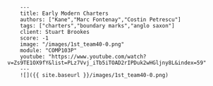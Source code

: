 
        ---
        title: Early Modern Charters
        authors: ["Kane","Marc Fontenay","Costin Petrescu"]
        tags: ["charters","boundary marks","anglo saxon"]
        client: Stuart Brookes
        score: -1
        image: "/images/1st_team40-0.png"
        module: "COMP103P"
        youtube: "https://www.youtube.com/watch?v=Zs9TE1OX9fY&list=PLz7Vvj_iTb5iTOAD2rIPDuk2wHGljny8L&index=59"
        ---
        ![]({{ site.baseurl }}/images/1st_team40-0.png)